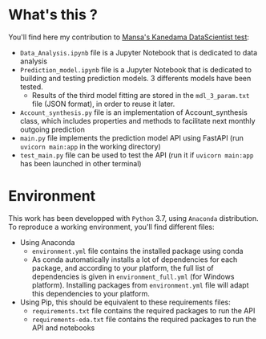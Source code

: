 # What's this ?

You'll find here my contribution to [Mansa's Kanedama DataScientist test](https://github.com/MansaGroup/kanedama/tree/main/datascience):
- `Data_Analysis.ipynb` file is a Jupyter Notebook that is dedicated to data analysis
- `Prediction_model.ipynb` file is a Jupyter Notebook that is dedicated to building and testing prediction models. 3 differents models have been tested.
  + Results of the third model fitting are stored in the `mdl_3_param.txt` file (JSON format), in order to reuse it later.
- `Account_synthesis.py` file is an implementation of Account_synthesis class, which includes properties and methods to facilitate next monthly outgoing prediction
- `main.py` file implements the prediction model API using FastAPI (run `uvicorn main:app` in the working directory)
- `test_main.py` file can be used to test the API (run it if `uvicorn main:app` has been launched in other terminal)
  
  
# Environment  
  
This work has been developped with `Python` 3.7, using `Anaconda` distribution.
To reproduce a working environment, you'll find different files:
- Using Anaconda
  + `environment.yml` file contains the installed package using conda
  + As conda automatically installs a lot of dependencies for each package, and according to your platform, the full list of dependencies is given in `environment_full.yml` (for Windows platform). Installing packages from `environment.yml` file will adapt this dependencies to your platform.
- Using Pip, this should be equivalent to these requirements files:
  + `requirements.txt` file contains the required packages to run the API 
  + `requirements-eda.txt` file contains the required packages to run the API and notebooks
  